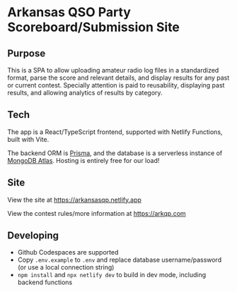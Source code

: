 # Arkansas QSO Party Scoreboard/Submission Site

## Purpose

This is a SPA to allow uploading amateur radio log files in a standardized format, parse the score and relevant details, and display results for any past or current contest. Specially attention is paid to reusability, displaying past results, and allowing analytics of results by category. 

## Tech

The app is a React/TypeScript frontend, supported with Netlify Functions, built with Vite.

The backend ORM is [Prisma](https://www.prisma.io/), and the database is a serverless instance of [MongoDB Atlas](https://www.mongodb.com/atlas/database). Hosting is entirely free for our load!

## Site

View the site at https://arkansasqp.netlify.app

View the contest rules/more information at https://arkqp.com

## Developing

- Github Codespaces are supported
- Copy `.env.example` to `.env` and replace database username/password (or use a local connection string)
- `npm install` and `npx netlify dev` to build in dev mode, including backend functions
